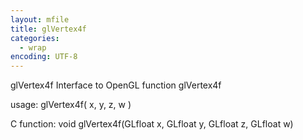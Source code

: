 ```yaml
---
layout: mfile
title: glVertex4f
categories:
  - wrap
encoding: UTF-8
---
```


glVertex4f  Interface to OpenGL function glVertex4f

usage:  glVertex4f( x, y, z, w )

C function:  void glVertex4f(GLfloat x, GLfloat y, GLfloat z, GLfloat w)